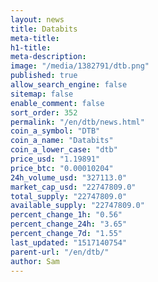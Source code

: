 ```yaml
---
layout: news
title: Databits
meta-title: 
h1-title: 
meta-description: 
image: "/media/1382791/dtb.png"
published: true
allow_search_engine: false
sitemap: false
enable_comment: false
sort_order: 352
permalink: "/en/dtb/news.html"
coin_a_symbol: "DTB"
coin_a_name: "Databits"
coin_a_lower_case: "dtb"
price_usd: "1.19891"
price_btc: "0.00010204"
24h_volume_usd: "327113.0"
market_cap_usd: "22747809.0"
total_supply: "22747809.0"
available_supply: "22747809.0"
percent_change_1h: "0.56"
percent_change_24h: "3.65"
percent_change_7d: "1.55"
last_updated: "1517140754"
parent-url: "/en/dtb/"
author: Sam
---
```


